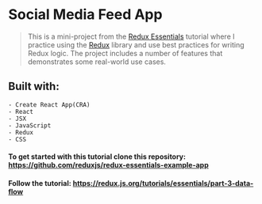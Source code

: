 # Social Media Feed App
> This is a mini-project from the [Redux Essentials](https://redux.js.org/tutorials/essentials/part-3-data-flow) tutorial where I practice using the [Redux](https://redux.js.org/) library and use best practices for writing Redux logic. The project includes a number of features that demonstrates some real-world use cases. 

## Built with:
```
- Create React App(CRA)
- React
- JSX
- JavaScript
- Redux
- CSS
```

#### To get started with this tutorial clone this repository: https://github.com/reduxjs/redux-essentials-example-app
#### Follow the tutorial: https://redux.js.org/tutorials/essentials/part-3-data-flow